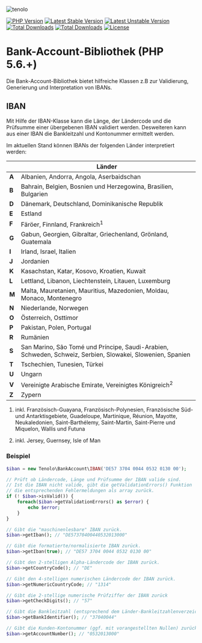 ![tenolo](https://tenolo.de/themes/486/img/tenolo_werbeagentur_bochum.png)

[![PHP Version](https://img.shields.io/packagist/php-v/tenolo/bank-account.svg)](https://packagist.org/packages/tenolo/bank-account)
[![Latest Stable Version](https://img.shields.io/packagist/v/tenolo/bank-account.svg?label=stable)](https://packagist.org/packages/tenolo/bank-account)
[![Latest Unstable Version](https://img.shields.io/packagist/vpre/tenolo/bank-account.svg?label=unstable)](https://packagist.org/packages/tenolo/bank-account)
[![Total Downloads](https://img.shields.io/packagist/dt/tenolo/bank-account.svg)](https://packagist.org/packages/tenolo/bank-account)
[![Total Downloads](https://img.shields.io/packagist/dm/tenolo/bank-account.svg)](https://packagist.org/packages/tenolo/bank-account)
[![License](https://img.shields.io/packagist/l/tenolo/bank-account.svg)](https://packagist.org/packages/tenolo/bank-account)

# Bank-Account-Bibliothek (PHP 5.6.+)

Die Bank-Account-Bibliothek bietet hilfreiche Klassen z.B zur Validierung, Generierung und Interpretation
von IBANs.

## IBAN

Mit Hilfe der IBAN-Klasse kann die Länge, der Ländercode und die Prüfsumme einer übergebenen IBAN
validiert werden. Desweiteren kann aus einer IBAN die Bankleitzahl und Kontonummer ermittelt werden.

Im aktuellen Stand können IBANs der folgenden Länder interpretiert werden:

|       |   Länder |
|-------|--- |
| **A** | Albanien, Andorra, Angola, Aserbaidschan |
| **B** | Bahrain, Belgien, Bosnien und Herzegowina, Brasilien, Bulgarien |
| **D** | Dänemark, Deutschland, Dominikanische Republik |
| **E** | Estland |
| **F** | Färöer, Finnland, Frankreich<sup>1</sup> |
| **G** | Gabun, Georgien, Gibraltar, Griechenland, Grönland, Guatemala |
| **I** | Irland, Israel, Italien |
| **J** | Jordanien |
| **K** | Kasachstan, Katar, Kosovo, Kroatien, Kuwait |
| **L** | Lettland, Libanon, Liechtenstein, Litauen, Luxemburg |
| **M** | Malta, Mauretanien, Mauritius, Mazedonien, Moldau, Monaco, Montenegro |
| **N** | Niederlande, Norwegen |
| **O** | Österreich, Osttimor |
| **P** | Pakistan, Polen, Portugal |
| **R** | Rumänien |
| **S** | San Marino, São Tomé und Príncipe, Saudi-Arabien, Schweden, Schweiz, Serbien, Slowakei, Slowenien, Spanien |
| **T** | Tschechien, Tunesien, Türkei |
| **U** | Ungarn |
| **V** | Vereinigte Arabische Emirate, Vereinigtes Königreich<sup>2</sup> |
| **Z** | Zypern |

1) inkl. Französisch-Guayana, Französisch-Polynesien, Französische Süd- und Antarktisgebiete, Guadeloupe, Martinique,
Réunion, Mayotte, Neukaledonien, Saint-Barthélemy, Saint-Martin, Saint-Pierre und Miquelon, Wallis und Futuna

2) inkl. Jersey, Guernsey, Isle of Man

### Beispiel
```php
$iban = new Tenolo\BankAccount\IBAN('DE57 3704 0044 0532 0130 00');

// Prüft ob Ländercode, Länge und Prüfsumme der IBAN valide sind.
// Ist die IBAN nicht valide, gibt die getValidationErrors() Funktion
// die entsprechenden Fehlermeldungen als array zurück.
if (! $iban->isValid()) {
    foreach($iban->getValidationErrors() as $error) {
        echo $error;
    }
}

// Gibt die "maschinenlesbare" IBAN zurück.
$iban->getIban(); // "DE57370400440532013000"

// Gibt die formatierte/normalisierte IBAN zurück.
$iban->getIban(true); // "DE57 3704 0044 0532 0130 00"

// Gibt den 2-stelligen Alpha-Ländercode der IBAN zurück.
$iban->getCountryCode(); // "DE"

// Gibt den 4-stelligen numerischen Ländercode der IBAN zurück.
$iban->getNumericCountryCode; // "1314"

// Gibt die 2-stellige numerische Prüfziffer der IBAN zurück
$iban->getCheckDigits(); // "57"

// Gibt die Bankleitzahl (entsprechend dem Länder-Bankleitzahlenverzeichnis) zurück.
$iban->getBankIdentifier(); // "37040044"

// Gibt die Kunden-Kontonummer (ggf. mit vorangestellten Nullen) zurück.
$iban->getAccountNumber(); // "0532013000"
```
